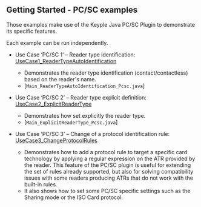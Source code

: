 Getting Started - PC/SC examples
---

Those examples make use of the Keyple Java PC/SC Plugin to demonstrate its specific features.

Each example can be run independently.

* Use Case ‘PC/SC 1’ – Reader type
  identification: [UseCase1_ReaderTypeAutoIdentification](https://github.com/eclipse/keyple-plugin-pcsc-java-lib/tree/main/examples/src/main/java/org/eclipse/keyple/plugin/pcsc/examples/UseCase1_ReaderTypeAutoIdentification)
    * Demonstrates the reader type identification (contact/contactless) based on the reader's name.
    * [`Main_ReaderTypeAutoIdentification_Pcsc.java`]

* Use Case ‘PC/SC 2’ – Reader type explicit
  definition: [UseCase2_ExplicitReaderType](https://github.com/eclipse/keyple-plugin-pcsc-java-lib/tree/main/examples/src/main/java/org/eclipse/keyple/plugin/pcsc/examples/UseCase2_ExplicitReaderType)
    * Demonstrates how set explicitly the reader type.
    * [`Main_ExplicitReaderType_Pcsc.java`]

* Use Case ‘PC/SC 3’ – Change of a protocol identification
  rule: [UseCase3_ChangeProtocolRules](https://github.com/eclipse/keyple-plugin-pcsc-java-lib/tree/main/examples/src/main/java/org/eclipse/keyple/plugin/pcsc/examples/UseCase3_ChangeProtocolRules)
    * Demonstrates how to add a protocol rule to target a specific card technology by applying a regular expression on
      the ATR provided by the reader. This feature of the PC/SC plugin is useful for extending the set of rules already
      supported, but also for solving compatibility issues with some readers producing ATRs that do not work with the
      built-in rules.
    * It also shows how to set some PC/SC specific settings such as the Sharing mode or the ISO Card protocol.

